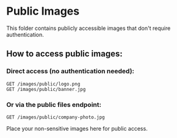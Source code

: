 # Public Images

This folder contains publicly accessible images that don't require authentication.

## How to access public images:

### Direct access (no authentication needed):
```
GET /images/public/logo.png
GET /images/public/banner.jpg
```

### Or via the public files endpoint:
```
GET /images/public/company-photo.jpg
```

Place your non-sensitive images here for public access.
